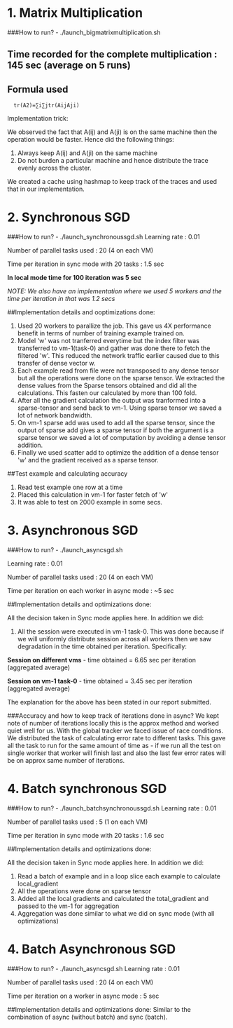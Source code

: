 # 1. Matrix Multiplication 
###How to run? - ./launch_bigmatrixmultiplication.sh
## Time recorded for the complete multiplication : 145 sec (average on 5 runs)
##  Formula used
      tr(A2)=∑i∑jtr(AijAji)
      
Implementation trick:

We observed the fact that A(ij) and A(ji) is on the same machine then the operation would be faster. Hence did the following things:

1. Always keep A(ij) and A(ji) on the same machine 
2. Do not burden a particular machine and hence distribute the trace evenly across the cluster.
      
We created a cache using hashmap to keep track of the traces and used that in our implementation. 

# 2. Synchronous SGD
###How to run? - ./launch_synchronoussgd.sh
Learning rate : 0.01

Number of parallel tasks used : 20 (4 on each VM)

Time per iteration in sync mode with 20 tasks : 1.5 sec 

**In local mode time for 100 iteration was 5 sec**

*NOTE: We also have an implementation where we used 5 workers and the time per iteration in that was 1.2 secs*

##Implementation details and ooptimizations done:

1. Used 20 workers to parallize the job. This gave us 4X performance benefit in terms of number of training example trained on.
2. Model 'w' was not tranferred everytime but the index filter was transferred to vm-1(task-0) and gather was done there to fetch the filtered 'w'. This reduced the network traffic earlier caused due to this transfer of dense vector w.
3. Each example read from file were not transposed to any dense tensor but all the operations were done on the sparse tensor. We extracted the dense values from the Sparse tensors obtained and did all the calculations. This fasten our calculated by more than 100 fold.
4. After all the gradient calculation the output was tranformed into a sparse-tensor and send back to vm-1. Using sparse tensor we saved a lot of network bandwidth.
5. On vm-1 sparse add was used to add all the sparse tensor, since the output of sparse add gives a sparse tensor if both the argument is a sparse tensor we saved a lot of computation by avoiding a dense tensor addition.
6. Finally we used scatter add to optimize the addition of a dense tensor 'w' and the gradient received as a sparse tensor.

##Test example and calculating accuracy

1. Read test example one row at a time
2. Placed this calculation in vm-1 for faster fetch of 'w'
3. It was able to test on 2000 example in some secs.

# 3. Asynchronous SGD
###How to run? - ./launch_asyncsgd.sh

Learning rate : 0.01

Number of parallel tasks used : 20 (4 on each VM)

Time per iteration on each worker in async mode : ~5 sec 

##Implementation details and optimizations done:

All the decision taken in Sync mode applies here. In addition we did:

1. All the session were executed in vm-1 task-0. This was done because if we will uniformly distribute session across all workers then we saw degradation in the time obtained per iteration. Specifically:

**Session on different vms** - time obtained = 6.65 sec per iteration (aggregated average)

**Session on vm-1 task-0** - time obtained = 3.45 sec per iteration (aggregated average)

The explanation for the above has been stated in our report submitted.

###Accuracy and how to keep track of iterations done in async?
We kept note of number of iterations locally this is the approx method and worked quiet well for us. With the global tracker we faced issue of race conditions.
We distributed the task of calculating error rate to different tasks. This gave all the task to run for the same amount of time as - if we run all the test on single worker that worker will finish last and also the last few error rates will be on approx same number of iterations. 

# 4. Batch synchronous SGD
###How to run? - ./launch_batchsynchronoussgd.sh
Learning rate : 0.01

Number of parallel tasks used : 5 (1 on each VM)

Time per iteration in sync mode with 20 tasks : 1.6 sec 

##Implementation details and optimizations done:

All the decision taken in Sync mode applies here. In addition we did:

1. Read a batch of example and in a loop slice each example to calculate local_gradient
2. All the operations were done on sparse tensor
3. Added all the local gradients and calculated the total_gradient and passed to the vm-1 for aggregation
4. Aggregation was done similar to what we did on sync mode (with all optimizations)


# 4. Batch Asynchronous SGD
###How to run? - ./launch_asyncsgd.sh
Learning rate : 0.01

Number of parallel tasks used : 20 (4 on each VM)

Time per iteration on a worker in async mode : 5 sec 

##Implementation details and optimizations done:
Similar to the combination of async (without batch) and sync (batch).
